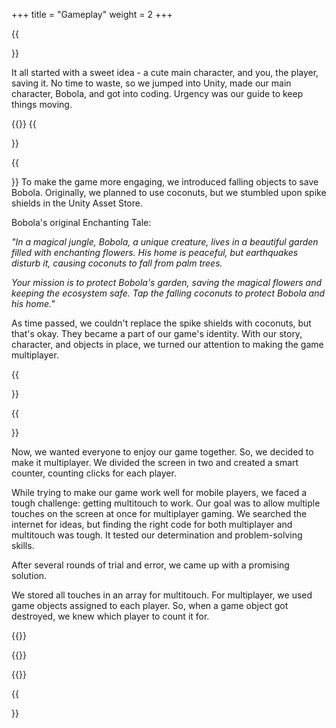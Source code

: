 +++
title = "Gameplay"
weight = 2 
+++


{{<section title="Bringing Bobola to Life">}}

It all started with a sweet idea - a cute main character, and you, the player, saving it. No time to waste, so we jumped into Unity, made our main character, Bobola, and got into coding. Urgency was our guide to keep things moving.

{{<image src="first_design.png" alt="">}} 
{{</section>}}


{{<section title="Bobola's Story">}}
To make the game more engaging, we introduced falling objects to save Bobola. Originally, we planned to use coconuts, but we stumbled upon spike shields in the Unity Asset Store.  

Bobola's original Enchanting Tale:

_"In a magical jungle, Bobola, a unique creature, lives in a beautiful garden filled with enchanting flowers. His home is peaceful, but earthquakes disturb it, causing coconuts to fall from palm trees._

_Your mission is to protect Bobola's garden, saving the magical flowers and keeping the ecosystem safe. Tap the falling coconuts to protect Bobola and his home."_

As time passed, we couldn't replace the spike shields with coconuts, but that's okay. They became a part of our game's identity. With our story, character, and objects in place, we turned our attention to making the game multiplayer.

{{</section>}}

{{<section title="Embracing Multiplayer - Split Screens and Counting Clicks">}}

Now, we wanted everyone to enjoy our game together. So, we decided to make it multiplayer. We divided the screen in two and created a smart counter, counting clicks for each player. 

While trying to make our game work well for mobile players, we faced a tough challenge: getting multitouch to work. Our goal was to allow multiple touches on the screen at once for multiplayer gaming. We searched the internet for ideas, but finding the right code for both multiplayer and multitouch was tough. It tested our determination and problem-solving skills.

After several rounds of trial and error, we came up with a promising solution.

We stored all touches in an array for multitouch. For multiplayer, we used game objects assigned to each player. So, when a game object got destroyed, we knew which player to count it for.

{{<image src="unity_counter.png" alt="">}} 

{{<image src="unity_scr_div.png" alt="">}} 

{{<image src="altogether.png" alt="">}} 

{{</section>}}